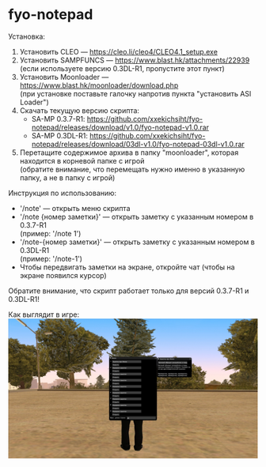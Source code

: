# fyo-notepad

Установка:
  1. Установить CLEO — https://cleo.li/cleo4/CLEO4.1_setup.exe  
  2. Установить SAMPFUNCS — https://www.blast.hk/attachments/22939  
     (если используете версию 0.3DL-R1, пропустите этот пункт)
  3. Установить Moonloader — https://www.blast.hk/moonloader/download.php  
     (при установке поставьте галочку напротив пункта "установить ASI Loader")
  4. Скачать текущую версию скрипта:
       * SA-MP 0.3.7-R1: https://github.com/xxekichsiht/fyo-notepad/releases/download/v1.0/fyo-notepad-v1.0.rar
       * SA-MP 0.3DL-R1: https://github.com/xxekichsiht/fyo-notepad/releases/download/03dl-v1.0/fyo-notepad-03dl-v1.0.rar
  5. Перетащите содержимое архива в папку "moonloader", которая находится в корневой папке с игрой  
     (обратите внимание, что перемещать нужно именно в указанную папку, а не в папку с игрой)

Инструкция по использованию:
  * '/note' — открыть меню скрипта
  * '/note {номер заметки}' — открыть заметку с указанным номером в 0.3.7-R1  
    (пример: '/note 1')
  * '/note-{номер заметки}' — открыть заметку с указанным номером в 0.3DL-R1  
    (пример: '/note-1')
  * Чтобы передвигать заметки на экране, откройте чат (чтобы на экране появился курсор)
    
Обратите внимание, что скрипт работает только для версий 0.3.7-R1 и 0.3DL-R1!

Как выглядит в игре:
![](example.jpg)
